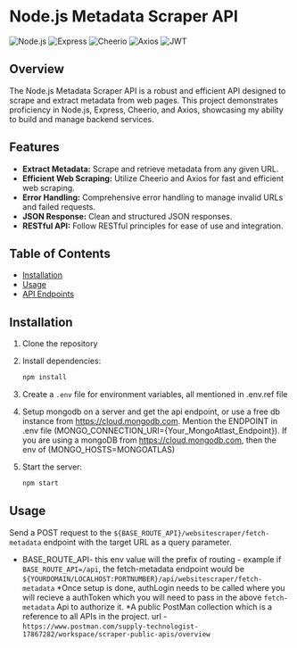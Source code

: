 # Node.js Metadata Scraper API

![Node.js](https://img.shields.io/badge/Node.js-339933?style=for-the-badge&logo=nodedotjs&logoColor=white)
![Express](https://img.shields.io/badge/Express-000000?style=for-the-badge&logo=express&logoColor=white)
![Cheerio](https://img.shields.io/badge/Cheerio-FFD700?style=for-the-badge&logo=cheerio&logoColor=black)
![Axios](https://img.shields.io/badge/Axios-671DDF?style=for-the-badge&logo=axios&logoColor=white)
![JWT](https://img.shields.io/badge/JWT-black?style=for-the-badge&logo=JSON%20web%20tokens)

## Overview

The Node.js Metadata Scraper API is a robust and efficient API designed to scrape and extract metadata from web pages. This project demonstrates proficiency in Node.js, Express, Cheerio, and Axios, showcasing my ability to build and manage backend services.

## Features

- **Extract Metadata:** Scrape and retrieve metadata from any given URL.
- **Efficient Web Scraping:** Utilize Cheerio and Axios for fast and efficient web scraping.
- **Error Handling:** Comprehensive error handling to manage invalid URLs and failed requests.
- **JSON Response:** Clean and structured JSON responses.
- **RESTful API:** Follow RESTful principles for ease of use and integration.

## Table of Contents

- [Installation](#installation)
- [Usage](#usage)
- [API Endpoints](#api-endpoints)

## Installation

1. Clone the repository

2. Install dependencies:

    ```bash
    npm install
    ```

3. Create a `.env` file for environment variables, all mentioned in .env.ref file

4. Setup mongodb on a server and get the api endpoint, or use a free db instance from https://cloud.mongodb.com. Mention the ENDPOINT in .env file (MONGO_CONNECTION_URI={Your_MongoAtlast_Endpoint}). If you are using a mongoDB from https://cloud.mongodb.com, then the env of (MONGO_HOSTS=MONGOATLAS)

5. Start the server:

    ```bash
    npm start
    ```
## Usage
Send a POST request to the `${BASE_ROUTE_API}/websitescraper/fetch-metadata` endpoint with the target URL as a query parameter.
* BASE_ROUTE_API- this env value will the prefix of routing - example if `BASE_ROUTE_API=/api`, the fetch-metadata endpoint would be `${YOURDOMAIN/LOCALHOST:PORTNUMBER}/api/websitescraper/fetch-metadata`
*Once setup is done, authLogin needs to be called where you will recieve a authToken which you will need to pass in the above `fetch-metadata` Api to authorize it.
*A public PostMan collection which is a reference to all APIs in the project. url - `https://www.postman.com/supply-technologist-17867282/workspace/scraper-public-apis/overview`
